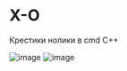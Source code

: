 # X-O
Крестики нолики в cmd
C++

![image](https://github.com/IIIBe2/X-O/assets/42515284/2c9c8099-74ce-4b45-adc8-ed041f1cf388)
![image](https://github.com/IIIBe2/X-O/assets/42515284/fd8bd68f-1a37-4360-9857-c4e0dfc52a85)
